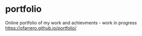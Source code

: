 # portfolio
 Online portfolio of my work and achievments - work in progress
https://ofarrero.github.io/portfolio/
